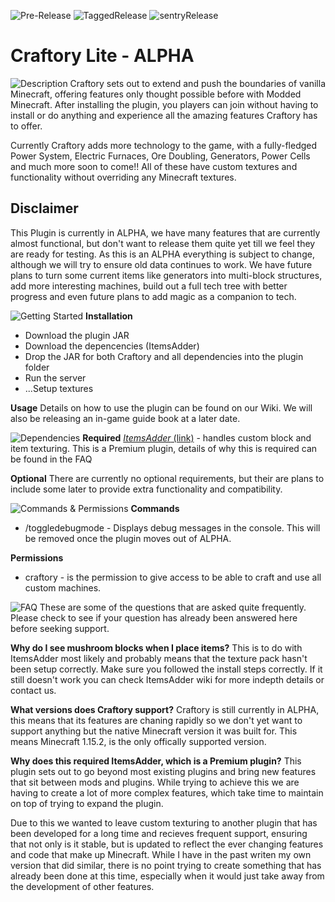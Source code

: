 ![Pre-Release](https://github.com/brettsaunders21/Craftory/workflows/Pre-Release/badge.svg) ![TaggedRelease](https://github.com/brettsaunders21/Craftory/workflows/TaggedRelease/badge.svg) ![sentryRelease](https://github.com/brettsaunders21/Craftory/workflows/sentryRelease/badge.svg)

# Craftory Lite - ALPHA

![Description](https://www.dropbox.com/s/cs66rvebp67vhmb/bannerBarDescription.png?raw=1)
Craftory sets out to extend and push the boundaries of vanilla Minecraft, offering features only thought possible before with Modded Minecraft. After installing the plugin, you players can join without having to install or do anything and experience all the amazing features Craftory has to offer.

Currently Craftory adds more technology to the game, with a fully-fledged Power System, Electric Furnaces, Ore Doubling, Generators, Power Cells and much more soon to come!! All of these have custom textures and functionality without overriding any Minecraft textures.

## Disclaimer
This Plugin is currently in ALPHA, we have many features that are currently almost functional, but don't want to release them quite yet till we feel they are ready for testing. As this is an ALPHA everything is subject to change, although we will try to ensure old data continues to work. 
We have future plans to turn some current items like generators into multi-block structures, add more interesting machines, build out a full tech tree with better progress and even future plans to add magic as a companion to tech.

![Getting Started](https://www.dropbox.com/s/0srb2ijbkjflxh8/bannerBarGettingStarted.png?raw=1)
**Installation**

 - Download the plugin JAR
 - Download the depencencies (ItemsAdder)
 - Drop the JAR for both Craftory and all dependencies into the plugin folder
 - Run the server
 - ...Setup textures
 
 **Usage**
Details on how to use the plugin can be found on our Wiki.
We will also be releasing an in-game guide book at a later date.
 
![Dependencies](https://www.dropbox.com/s/bsxken8wydsh1bb/bannerBarDependencies.png?raw=1)
**Required**
 [*ItemsAdder* (link)](https://www.spigotmc.org/resources/%E2%9C%85must-have%E2%9C%85-itemsadder%E2%9C%A8-custom-items-huds-guis-textures-3dmodels-emojis-blocks-wings-hats.73355/) - handles custom block and item texturing. This is a Premium plugin, details of why this is required can be found in the FAQ
 
**Optional**
There are currently no optional requirements, but their are plans to include some later to provide extra functionality and compatibility.

![Commands & Permissions](https://www.dropbox.com/s/cn9lx6o6q7eimk4/bannerBarCommands.png?raw=1)
**Commands**
 - /toggledebugmode - Displays debug messages in the console. This will be removed once the plugin moves out of ALPHA.

**Permissions**
 - craftory - is the permission to give access to be able to craft and use all custom machines.

![FAQ](https://www.dropbox.com/s/mbk5843racd4qot/bannerBarFAQ.png?raw=1)
These are some of the questions that are asked quite frequently. Please check to see if your question has already been answered here before seeking support.

**Why do I see mushroom blocks when I place items?**
This is to do with ItemsAdder most likely and probably means that the texture pack hasn't been setup correctly. Make sure you followed the install steps correctly. If it still doesn't work you can check ItemsAdder wiki for more indepth details or contact us.

**What versions does Craftory support?**
Craftory is still currently in ALPHA, this means that its features are chaning rapidly so we don't yet want to support anything but the native Minecraft version it was built for.
This means Minecraft 1.15.2, is the only offically supported version.

**Why does this required ItemsAdder, which is a Premium plugin?**
This plugin sets out to go beyond most existing plugins and bring new features that sit between mods and plugins. While trying to achieve this we are having to create a lot of more complex features, which take time to maintain on top of trying to expand the plugin.

Due to this we wanted to leave custom texturing to another plugin that has been developed for a long time and recieves frequent support, ensuring that not only is it stable, but is updated to reflect the ever changing features and code that make up Minecraft. While I have in the past writen my own version that did similar, there is no point trying to create something that has already been done at this time, especially when it would just take away from the development of other features.
